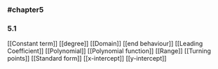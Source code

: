 ### #chapter5
### 5.1 
[[Constant term]]
[[degree]]
[[Domain]]
[[end behaviour]]
[[Leading Coefficient]]
[[Polynomial]]
[[Polynomial function]]
[[Range]]
[[Turning points]]
[[Standard form]]
[[x-intercept]]
[[y-intercept]] 
